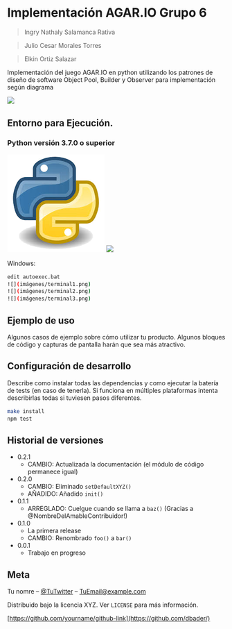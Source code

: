# Implementación AGAR.IO  Grupo 6

> Ingry Nathaly Salamanca Rativa

> Julio Cesar Morales Torres

> Elkin Ortiz Salazar

Implementación del juego AGAR.IO en python utilizando los patrones de diseño de software Object Pool, Builder y Observer para implementación según diagrama

![](imágenes/header.png)

## Entorno para Ejecución.

### Python versión 3.7.0 o superior
![](imágenes/python.png)
![](imágenes/pygame.png)

Windows:

```sh
edit autoexec.bat
![](imágenes/terminal1.png)
![](imágenes/terminal2.png)
![](imágenes/terminal3.png)
```

## Ejemplo de uso

Algunos casos de ejemplo sobre cómo utilizar tu producto. Algunos bloques de código y capturas de pantalla harán que sea más atractivo.

## Configuración de desarrollo

Describe como instalar todas las dependencias y como ejecutar la batería de tests (en caso de tenerla). Si funciona en múltiples plataformas intenta describirlas todas si tuviesen pasos diferentes.

```sh
make install
npm test
```

## Historial de versiones

* 0.2.1
    * CAMBIO: Actualizada la documentación (el módulo de código permanece igual)
* 0.2.0
    * CAMBIO: Eliminado `setDefaultXYZ()`
    * AÑADIDO: Añadido `init()`
* 0.1.1
    * ARREGLADO: Cuelgue cuando se llama a `baz()` (Gracias a  @NombreDelAmableContribuidor!)
* 0.1.0
    * La primera release
    * CAMBIO: Renombrado `foo()` a `bar()`
* 0.0.1
    * Trabajo en progreso

## Meta

Tu nomre – [@TuTwitter](https://twitter.com/dbader_org) – TuEmail@example.com

Distribuido bajo la licencia XYZ. Ver ``LICENSE`` para más información.

[https://github.com/yourname/github-link](https://github.com/dbader/)

[npm-image]: https://img.shields.io/npm/v/datadog-metrics.svg?style=flat-square
[npm-url]: https://npmjs.org/package/datadog-metrics
[npm-downloads]: https://img.shields.io/npm/dm/datadog-metrics.svg?style=flat-square
[travis-image]: https://img.shields.io/travis/dbader/node-datadog-metrics/master.svg?style=flat-square
[travis-url]: https://travis-ci.org/dbader/node-datadog-metrics



